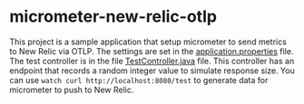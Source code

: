 # micrometer-new-relic-otlp
This project is a sample application that setup micrometer to send metrics to New Relic via OTLP.
The settings are set in the [application.properties](src%2Fmain%2Fresources%2Fapplication.properties) file.
The test controller is in the  file [TestController.java](src%2Fmain%2Fjava%2Fcom%2Fexample%2Fnewrelicmicrometer%2FTestController.java) file.
This controller has an endpoint that records a random integer value to simulate response size.
You can use `watch curl http://localhost:8080/test` to generate data for micrometer to push to New Relic.